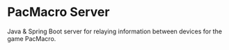 # PacMacro Server

Java & Spring Boot server for relaying information between devices for the game PacMacro.
